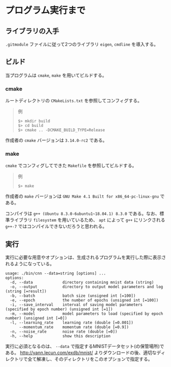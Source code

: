 プログラム実行まで
===

## ライブラリの入手

`.gitmodule` ファイルに従って2つのライブラリ `eigen`, `cmdline` を導入する。

## ビルド

当プログラムは `cmake`, `make` を用いてビルドする。

### cmake

ルートディレクトリの `CMakeLists.txt` を参照してコンフィグする。

>   例
>   ```
>   $> mkdir build
>   $> cd build
>   $> cmake .. -DCMAKE_BUILD_TYPE=Release
>   ```

作成者の `cmake` バージョンは `3.14.0-rc2` である。

### make

`cmake` でコンフィグしてできた `Makefile` を参照してビルドする。

>   例
>   ```
>   $> make
>   ```

作成者の `make` バージョンは `GNU Make 4.1 Built for x86_64-pc-linux-gnu` である。

コンパイラは `g++ (Ubuntu 8.3.0-6ubuntu1~18.04.1) 8.3.0` である。なお、標準ライブラリ `filesystem` を用いているため、 `apt` によって `g++` にリンクされる `g++-7` ではコンパイルできないだろうと思われる。

## 実行

実行に必要な用意やオプションは、生成されるプログラムを実行した際に表示されるようになっている。

```
usage: ./bin/cnn --data=string [options] ... 
options:
  -d, --data             directory containing mnist data (string)
  -o, --output           directory to output model parameters and log (string [=result])
  -b, --batch            batch size (unsigned int [=100])
  -e, --epoch            the number of epochs (unsigned int [=100])
  -i, --save_interval    interval of saving model parameters (specified by epoch number) (unsigned int [=1])
  -m, --model            model parameters to load (specified by epoch number) (unsigned int [=0])
  -l, --learning_rate    learning rate (double [=0.001])
      --momentum_rate    momentum rate (double [=0.9])
  -n, --noise_rate       noise rate (double [=0])
  -h, --help             show this description
```

実行に必須となるのは、 `--data` で指定するMNISTデータセット(の保管場所)である。 http://yann.lecun.com/exdb/mnist/ よりダウンロードの後、適切なディレクトリで全て解凍し、そのディレクトリをこのオプションで指定する。
